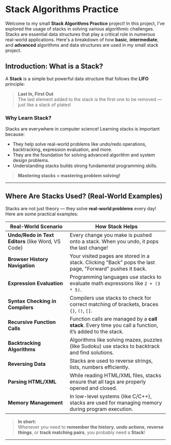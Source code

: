 # Stack Algorithms Practice

Welcome to my small **Stack Algorithms Practice** project!
In this project, I’ve explored the usage of stacks in solving various algorithmic challenges. Stacks are essential data structures that play a critical role in numerous real-world applications. Here's a breakdown of how **basic**, **intermediate**, and **advanced** algorithms and data structures are used in my small stack project.

##  Introduction: What is a Stack?

A **Stack** is a simple but powerful data structure that follows the **LIFO** principle:
> **Last In, First Out**  
The last element added to the stack is the first one to be removed — just like a stack of plates!

###  Why Learn Stack?

Stacks are everywhere in computer science! Learning stacks is important because:

- They help solve real-world problems like undo/redo operations, backtracking, expression evaluation, and more.
- They are the foundation for solving advanced algorithm and system design problems.
- Understanding stacks builds strong fundamental programming skills.

>  **Mastering stacks = mastering problem solving!**

---

##  Where Are Stacks Used? (Real-World Examples)

Stacks are not just theory — they solve **real-world problems** every day! Here are some practical examples:

| **Real-World Scenario**                         | **How Stack Helps**                                                                                                                                              |
|-------------------------------------------------|------------------------------------------------------------------------------------------------------------------------------------------------------------------|
| **Undo/Redo in Text Editors** (like Word, VS Code)  | Every change you make is pushed onto a stack. When you undo, it pops the last change!                                                                           |
| **Browser History Navigation**                  | Your visited pages are stored in a stack. Clicking "Back" pops the last page, "Forward" pushes it back.                                                          |
| **Expression Evaluation**                       | Programming languages use stacks to evaluate math expressions like `2 + (3 * 5)`.                                                                                |
| **Syntax Checking in Compilers**                | Compilers use stacks to check for correct matching of brackets, braces `{}`, `()`, `[]`.                                                                         |
| **Recursive Function Calls**                    | Function calls are managed by a **call stack**. Every time you call a function, it’s added to the stack.                                                         |
| **Backtracking Algorithms**                     | Algorithms like solving mazes, puzzles (like Sudoku) use stacks to backtrack and find solutions.                                                                  |
| **Reversing Data**                              | Stacks are used to reverse strings, lists, numbers efficiently.                                                                                                 |
| **Parsing HTML/XML**                            | While reading HTML/XML files, stacks ensure that all tags are properly opened and closed.                                                                        |
| **Memory Management**                           | In low-level systems (like C/C++), stacks are used for managing memory during program execution.                                                                 |

>  **In short:**  
Whenever you need to **remember the history**, **undo actions**, **reverse things**, or **track matching pairs**,   you probably need a **Stack**!
---
